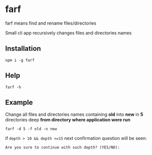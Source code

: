 # farf

farf means find and rename files/directories

Small cli app recursively changes files and directories names

## <a name="installation"></a>Installation
```console
npm i -g farf
```

## <a name="help"></a>Help
```console
farf -h
```

## <a name="example"></a>Example


Change all files and directories names containing **old** into **new** in **5** directories deep **from directory where application were run**

```console
farf -d 5 -f old -n new
```

if `depth > 10 && depth <=15` next confirmation question will be seen:
```console
Are you sure to continue with such depth? (YES/NO):
```

